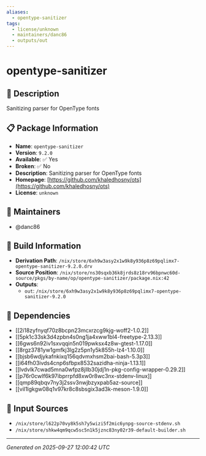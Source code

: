 ```yaml
---
aliases:
  - opentype-sanitizer
tags:
  - license/unknown
  - maintainers/danc86
  - outputs/out
---
```


# opentype-sanitizer

## 📝 Description

Sanitizing parser for OpenType fonts

## 📋 Package Information

- **Name**: `opentype-sanitizer`
- **Version**: `9.2.0`
- **Available**: ✅ Yes
- **Broken**: ✅ No
- **Description**: Sanitizing parser for OpenType fonts
- **Homepage**: [https://github.com/khaledhosny/ots](https://github.com/khaledhosny/ots)
- **License**: `unknown`
## 👥 Maintainers

- @danc86


## 🔧 Build Information

- **Derivation Path**: `/nix/store/6xh9w3asy2x1w9k8y936p8z69pqlimx7-opentype-sanitizer-9.2.0.drv`
- **Source Position**: `/nix/store/ns30sqxb36k8jrds8z18rv96bpnwc60d-source/pkgs/by-name/op/opentype-sanitizer/package.nix:42`
- **Outputs**:
  - `out`:  `/nix/store/6xh9w3asy2x1w9k8y936p8z69pqlimx7-opentype-sanitizer-9.2.0`

## 🔗 Dependencies

- [[2i18zyfnyqf70z8bcpn23mcxrzcg9kjg-woff2-1.0.2]]
- [[5pk1c33sk3d4zpbn4s0ng1ja4xww1bl4-freetype-2.13.3]]
- [[6gws6n92iv1sxvqqin5n019pwksx4z8w-gtest-1.17.0]]
- [[8rgz3781yw1gmfkj3lg2z5pn1y5k855h-lz4-1.10.0]]
- [[bjsb6wdjykafnkixq156qdvmxhsm2bai-bash-5.3p3]]
- [[i64fh03ivds4cnp6sfbpx8532sazidha-ninja-1.13.1]]
- [[lvdvlk7cwad5mna0wfpz8jllb30jdj1n-pkg-config-wrapper-0.29.2]]
- [[p76r0cwlf6k97ibprrpfd8xw0r8wc3nx-stdenv-linux]]
- [[qmp89qbqv7ny3j2ssv3nwjbzyxpab5az-source]]
- [[vil1lgkgw08q1v97kr8c8sbsgix3ad3k-meson-1.9.0]]

## 📁 Input Sources

- `/nix/store/l622p70vy8k5sh7y5wizi5f2mic6ynpg-source-stdenv.sh`
- `/nix/store/shkw4qm9qcw5sc5n1k5jznc83ny02r39-default-builder.sh`

---
*Generated on 2025-09-27 12:00:42 UTC*
